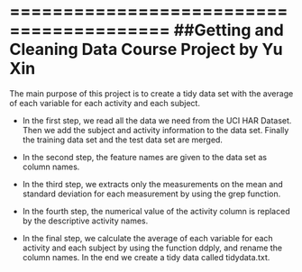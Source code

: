 =========================================
##Getting and Cleaning Data Course Project
by Yu Xin
=========================================

The main purpose of this project is to create a tidy data set with the average of each variable for each activity and each subject. 

* In the first step, we read all the data we need from the UCI HAR Dataset. Then we add the subject and activity information to the data set. Finally the training data set and the test data set are merged.

* In the second step, the feature names are given to the data set as column names.  

* In the third step, we extracts only the measurements on the mean and standard deviation for each measurement by using the grep function.

* In the fourth step, the numerical value of the activity column is replaced by the descriptive activity names.

* In the final step, we calculate the average of each variable for each activity and each subject by using the function ddply, and rename the column names. In the end we create a tidy data called tidydata.txt.
